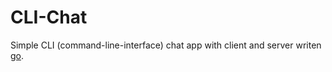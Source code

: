 # CLI-Chat
Simple CLI (command-line-interface) chat app with client and server writen [go](https://go.dev/).
